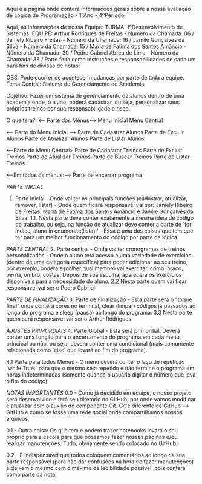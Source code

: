 Aqui é a página onde conterá informações gerais sobre a nossa avaliação de Lógica de Programação - 1ºAno - 4ºPeríodo.

Aqui, as informações de nossa Equipe:
TURMA: 1ºDesenvolvimento de Sistemas.
EQUIPE: Arthur Rodrigues de Freitas - Número da Chamada: 06 / 
        Janiely Ribeiro Freitas - Número da Chamada: 16 /
        Jamile Gonçalves da Silva - Número da Chamada: 15 /
        Maria de Fatima dos Santos Amâncio - Número da Chamada: 30 /
        Pedro Gabriel Abreu de Lima - Número da Chamada: 38 /
Parte feita como instruções e responsabilidades de cada um para fins de divisão de notas:

OBS: Pode ocorrer de acontecer mudanças por parte de toda a equipe.
Tema Central: Sistema de Gerenciamento de Academia

Objetivo: Fazer um sistema de gerenciamento de alunos dentro de uma academia onde, o aluno, poderá cadastrar, ou seja, personalizar seus próprios treinos por sua responsabilidade e risco.

O que terá?:
<-- Parte dos Menus-->
Menu Inicial
Menu Central

<-- Parte do Menu Inicial -->
Parte de Cadastrar Alunos
Parte de Excluir Alunos
Parte de Atualizar Alunos
Parte de Listar Alunos

<--Parte do Menu Central>
Parte de Cadastrar Treinos
Parte de Excluir Treinos
Parte de Atualizar Treinos
Parte de Buscar Treinos
Parte de Listar Treinos

<--Em todos os menus:-->
Parte de encerrar programa

*PARTE INICIAL*
1. Parte Inicial - Onde vai ter as principais funções (cadastrar, atualizar, remover, listar) - Onde quem ficará responsável vai ser: Janiely Ribeiro de Freitas, Maria de Fatima dos Santos Amâncio e Jamile Gonçalves da Silva.
1.1. Nesta parte deve conter exatamente a mesma ideia de código do trabalho, ou seja, na função de atualizar deve conter a parte de 'for índice, aluno in enumerate(lista):' - Essa é uma das coisas que tem que ter para um melhor funcionamento do código por parte de lógica.

*PARTE CENTRAL*
2. Parte central - Onde vai ter cronogramas de treinos personalizados - Onde o aluno terá acesso a uma variedade de exercícios (dentro de uma categoria específica) para poder adicionar ao seu treino, por exemplo, poderá escolher qual membro vai exercitar, como: braço, perna, ombro, costas. Depois de sua escolha, aparecerá os exercícios disponíveis para a necessidade do aluno.
2.2 Nesta parte quem vai ficar responsável vai ser o Pedro Gabriel.

*PARTE DE FINALIZAÇÃO*
3. Parte de Finalização - Esta parte será o "toque final" onde conterá cores no terminal, clear (limpar) códigos já passados ao longo do programa e sleep (pausa) ao longo do programa.
3.3 Nesta parte quem será responsável vai ser o Arthur Rodrigues

*AJUSTES PRIMORDIAIS*
4. Parte Global - Esta será primordial: Deverá conter uma função para o encerramento do programa em cada menu, principal ou não, ou seja, deverá conter uma condicional (mais comumente relacionada como 'else' que levará ao fim do programa).

4.1 Parte para todos Menus - O menu deverá conter o laço de repetição 'while True:' para que o mesmo seja repetido e não termine o programa em horas indeterminadas (somente quando o usuário digitar o número que leva o fim do código).

*NOTAS IMPORTANTES*
0.0 - Como já decidido em equipe, o nosso projeto será desenvolvido e terá seu diretório no GitHub, por onde vamos modificar e atualizar com o auxílio do componente Git. Git é diferente de GitHub --> GitHub é como se fosse uma rede social onde compartilhamos nossos arquivos.

0.1 - Outra coisa: Os que tem e podem trazer notebooks levará o seu próprio para a escola para que possamos fazer nossas páginas e/ou realizar manutenções. Tudo, obviamente sendo colocado no GitHub.

0.2 - É indispensável que todos coloquem comentários ao longo da sua parte responsável (para não dar confusões na hora de fazer manutenções) e deixem o mesmo com o máximo de legibilidade possível, pois contará como parte da nota. 
